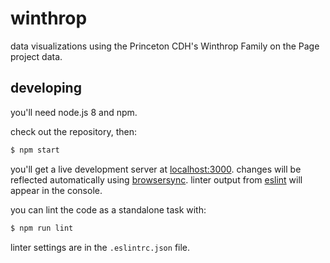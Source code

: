 # winthrop
data visualizations using the Princeton CDH's Winthrop Family on the Page project data.

<!-- ## contents -->

<!-- | link | description |
|-|-|
| [books map](https://thatbudakguy.github.io/winthrop/map) | map of the winthrops' books, using [leaflet.js](http://leafletjs.com/) | -->
<!-- | [anno chart](https://thatbudakguy.github.io/winthrop/anno) |-|
| [language graph](https://thatbudakguy.github.io/winthrop/lang) |-| -->

## developing
you'll need node.js 8 and npm.

check out the repository, then:

```sh
$ npm start
```

you'll get a live development server at [localhost:3000](http://localhost:3000). changes will be reflected automatically using [browsersync](https://www.browsersync.io/). linter output from [eslint](https://eslint.org/) will appear in the console.

you can lint the code as a standalone task with:

```sh
$ npm run lint
```

linter settings are in the `.eslintrc.json` file.
